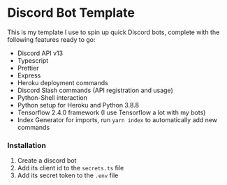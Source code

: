 # Discord Bot Template

This is my template I use to spin up quick Discord bots, complete with the following features ready to go:

- Discord API v13
- Typescript
- Prettier
- Express
- Heroku deployment commands
- Discord Slash commands (API registration and usage)
- Python-Shell interaction
- Python setup for Heroku and Python 3.8.8
- Tensorflow 2.4.0 framework (I use Tensorflow a lot with my bots)
- Index Generator for imports, run `yarn index` to automatically add new commands

### Installation

1. Create a discord bot
2. Add its client id to the `secrets.ts` file
3. Add its secret token to the `.env` file
